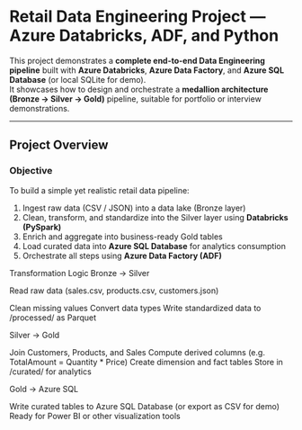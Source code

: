 # Retail Data Engineering Project — Azure Databricks, ADF, and Python

This project demonstrates a **complete end-to-end Data Engineering pipeline** built with **Azure Databricks**, **Azure Data Factory**, and **Azure SQL Database** (or local SQLite for demo).  
It showcases how to design and orchestrate a **medallion architecture (Bronze → Silver → Gold)** pipeline, suitable for portfolio or interview demonstrations.

---

## Project Overview

### Objective
To build a simple yet realistic retail data pipeline:
1. Ingest raw data (CSV / JSON) into a data lake (Bronze layer)
2. Clean, transform, and standardize into the Silver layer using **Databricks (PySpark)**
3. Enrich and aggregate into business-ready Gold tables
4. Load curated data into **Azure SQL Database** for analytics consumption
5. Orchestrate all steps using **Azure Data Factory (ADF)**


Transformation Logic
Bronze → Silver

Read raw data (sales.csv, products.csv, customers.json)

Clean missing values
Convert data types
Write standardized data to /processed/ as Parquet

Silver → Gold

Join Customers, Products, and Sales
Compute derived columns (e.g. TotalAmount = Quantity * Price)
Create dimension and fact tables
Store in /curated/ for analytics

Gold → Azure SQL

Write curated tables to Azure SQL Database (or export as CSV for demo)
Ready for Power BI or other visualization tools


